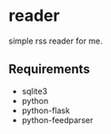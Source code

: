 # reader

simple rss reader for me.

## Requirements

- sqlite3
- python
- python-flask
- python-feedparser

